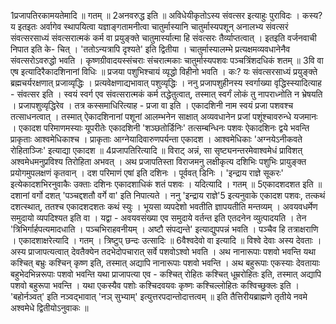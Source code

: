 

  
1प्रजापतिरकामयतेमादि ॥ गतम् ॥
2अनवरुद्ध इति ॥ अविधेयीकृतोऽस्य संवत्सर इत्याहुः पुराविदः । कस्य? य इतइतः अर्वागेव स्थापयित्वा यज्ञाङ्गतामनीत्वा चातुर्मास्यानि चातुर्मास्यपशून् अनालभ्य संवत्सरं संवत्सरसाध्यं संवत्सरात्मकं कर्म वा प्रयुङ्क्ते चातुमार्स्यात्मा हि संवत्सरः तैर्व्याप्तत्वात् । इतइति वर्जनवाची निपात इति के- चित् । 'ततोऽन्यत्रापि दृश्यते' इति द्वितीया । चातुर्मास्यालम्भे प्रत्यक्षमव्यवधानेनैव संवत्सरोऽवरुद्धो भवति । कृष्णग्रीवादयस्संचराः संचरात्मकाः चातुर्मास्यपशवः पञ्चत्रिंशदधिकं शतम् ॥
3वि वा एष इत्यादिरैकादशिनानां विधिः ॥ प्रजया पशुभिश्चायं व्यृद्धो विहीनो भवति । कः? यः संवत्सरसाध्यं प्रयुङ्क्ते ब्रह्मचर्यरक्षणात् प्रजाव्यृद्धिः । प्रत्यवेक्षणाद्यभावात् पशुव्यृद्धिः । ननु प्रजापशुहीनस्य स्वर्गाख्या वृद्धिस्स्यादित्याह - संवत्सर इति । स्वयं स्वर्ग एव संवत्सरात्मकं कर्म तद्धेतुत्वात्, तस्मात् स्वर्गं लोकं तु नापराध्नोति न भ्रेषयति । प्रजापशुव्यृद्धिरेव । तत्र कस्समाधिरित्याह - प्रजा वा इति । एकादशिनी नाम स्वयं प्रजा पशवश्च तत्साधनत्वात् । तस्मात् ऐकादशिनानां पशूनां आलम्भनेन साक्षात् अव्यवधानेन प्रजां पशूंश्चावरुन्धे यजमानः । एकादश परिमाणमस्याः यूपरीतेः एकादशिनी 'शञ्छतोर्डिनिः' तत्सम्बन्धिनः पशवः ऐकादशिनः द्वये भवन्ति प्राकृताः आश्वमेधिकाश्च । प्राकृताः आग्नेयादिवारुणपर्यन्ता एकादश । आश्वमेधिकाः 'अग्नयेऽनीकवते रोहिताञ्जिः' इत्याद्या एकादश ॥
4प्रजापतिरित्यादि ॥ विराट् अन्नं, सा सृष्ट्यनन्तरमेवाश्वमेधं प्राविशत् अश्वमेधमनुप्रविश्य तिरोहिता अभवत् । अथ प्रजापतिस्ता विराजमनु लक्षीकृत्य दशिभिः पशुभिः प्रायुङ्क्त प्रयोगमुपलक्षणं कृतवान् । दश परिमाणं एषां इति दशिनः । पूर्ववत् डिनिः । 'इन्द्राय राज्ञे सूकरः' इत्येकादशभिरनुवाकैः उक्ताः दशिनः एकादशाधिकं शतं पशवः । यदित्यादि । गतम् ॥
5एकादशदशत इति ॥ दशानां वर्गो दशत् 'पञ्चद्दशतौ वर्गे वा' इति निपात्यते । ननु 'इन्द्राय राज्ञे'5 इत्यनुवाके एकादश पशवः, तत्कथं दशत्स्थात्, ततश्च एकादशदशतः कथं स्युः । भूयसा व्यपदेशो भवतीति ज्ञापयतीति मन्तव्यम् । अवयवधर्मेण समुदायो व्यपदिश्यत इति वा । यद्वा - अवयवसंख्या एव समुदाये वर्तन्त इति एतदनेन व्युत्पादयति । तेन 'त्रिभिर्गार्हपत्यमादधाति । पञ्चभिराहवनीयम् । अष्टौ संपद्यन्ते' इत्याद्युपपन्नं भवति । पञ्चैव हि तत्राक्षराणि । एकादशाक्षरेत्यादि । गतम् । त्रिष्टुप् छन्दः उत्सादिः ॥
6वैश्वदेवो वा इत्यादि ॥ विश्वे देवाः अस्य देवताः । अस्य प्राजापत्यत्वात् देवतैक्येन तदभेदोपचारात् सर्वे पशवोऽश्वो भवति । अथ नानारूपाः पशवो भवन्ति यथा कश्चित् बभ्रुः कश्चिन् कृष्ण इति, तस्मात् अद्यापि नानारूपाः पशवो भवन्ति । अथ बहुरूपाः एकस्याः देवतायाः बहुभेदभिन्नरूपाः पशवो भवन्ति यथा प्राजापत्या एव - कश्चित् रोहितः कश्चित् धूम्ररोहितः इति, तस्मात् अद्यापि पशवो बहुरूपा भवन्ति । यथा एकस्यैव पशोः कश्चिदवयवः कृष्णः कश्चिल्लोहितः कश्विच्छुक्लः इति । 'बहोर्नञ्वत्' इति नञ्वद्भावात् 'नञ् सुभ्याम्' इत्युत्तरपदान्तोदात्तत्वम् ॥
इति तैत्तिरीयब्राह्मणे तृतीये नवमे अश्वमेधे द्वितीयोऽनुवाकः ॥  
